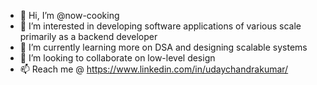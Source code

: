 - 👋 Hi, I’m @now-cooking
- 👀 I’m interested in developing software applications of various scale primarily as a backend developer
- 🌱 I’m currently learning more on DSA and designing scalable systems
- 💞️ I’m looking to collaborate on low-level design
- 📫 Reach me @ https://www.linkedin.com/in/udaychandrakumar/

<!---
now-cooking/now-cooking is a ✨ special ✨ repository because its `README.md` (this file) appears on your GitHub profile.
You can click the Preview link to take a look at your changes.
--->
